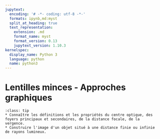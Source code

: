 ```yaml
---
jupytext:
  encoding: '# -*- coding: utf-8 -*-'
  formats: ipynb,md:myst
  split_at_heading: true
  text_representation:
    extension: .md
    format_name: myst
    format_version: 0.13
    jupytext_version: 1.10.3
kernelspec:
  display_name: Python 3
  language: python
  name: python3
---
```


# Lentilles minces - Approches graphiques

````{admonition} Objectifs
:class: tip
* Connaître les définitions et les propriétés du centre optique, des foyers principaux et secondaires, de la distance focale, de la vergence.
* Construire l'image d'un objet situé à une distance finie ou infinie de rayons lumineux.
````

